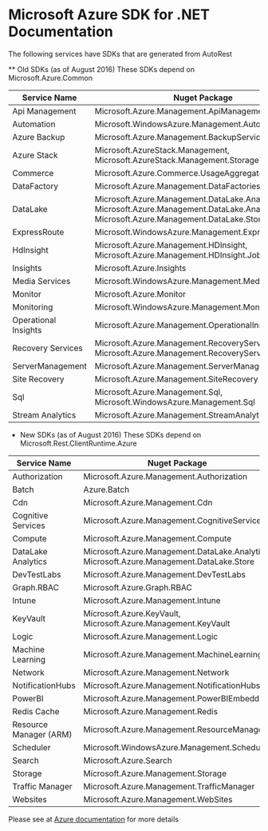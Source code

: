 # Microsoft Azure SDK for .NET Documentation

The following services have SDKs that are generated from AutoRest

** Old SDKs (as of August 2016)
These SDKs depend on Microsoft.Azure.Common

| Service Name | Nuget Package |
| ------------ | --------------|
| Api Management | Microsoft.Azure.Management.ApiManagement |
| Automation | Microsoft.WindowsAzure.Management.Automation |
| Azure Backup | Microsoft.Azure.Management.BackupServices |
| Azure Stack | Microsoft.AzureStack.Management, Microsoft.AzureStack.Management.Storage |
| Commerce | Microsoft.Azure.Commerce.UsageAggregates |
| DataFactory | Microsoft.Azure.Management.DataFactories |
| DataLake | Microsoft.Azure.Management.DataLake.AnalyticsCatalog, Microsoft.Azure.Management.DataLake.AnalyticsJob, Microsoft.Azure.Management.DataLake.StoreFileSystem |
| ExpressRoute | Microsoft.WindowsAzure.Management.ExpressRoute |
| HdInsight | Microsoft.Azure.Management.HDInsight, Microsoft.Azure.Management.HDInsight.Job |
| Insights | Microsoft.Azure.Insights |
| Media Services | Microsoft.WindowsAzure.Management.MediaServices |
| Monitor | Microsoft.Azure.Monitor |
| Monitoring | Microsoft.WindowsAzure.Management.Monitoring |
| Operational Insights | Microsoft.Azure.Management.OperationalInsights |
| Recovery Services | Microsoft.Azure.Management.RecoveryServices, Microsoft.Azure.Management.RecoveryServices.Backup |
| ServerManagement | Microsoft.Azure.Management.ServerManagement |
| Site Recovery | Microsoft.Azure.Management.SiteRecovery |
| Sql | Microsoft.Azure.Management.Sql, Microsoft.WindowsAzure.Management.Sql |
| Stream Analytics | Microsoft.Azure.Management.StreamAnalytics |

* New SDKs (as of August 2016)
These SDKs depend on Microsoft.Rest.ClientRuntime.Azure

| Service Name | Nuget Package |
| ------------ | ------------- |
| Authorization | Microsoft.Azure.Management.Authorization |
| Batch | Azure.Batch |
| Cdn | Microsoft.Azure.Management.Cdn |
| Cognitive Services | Microsoft.Azure.Management.CognitiveServices |
| Compute | Microsoft.Azure.Management.Compute |
| DataLake Analytics | Microsoft.Azure.Management.DataLake.Analytics, Microsoft.Azure.Management.DataLake.Store |
| DevTestLabs | Microsoft.Azure.Management.DevTestLabs |
| Graph.RBAC | Microsoft.Azure.Graph.RBAC |
| Intune | Microsoft.Azure.Management.Intune |
| KeyVault | Microsoft.Azure.KeyVault, Microsoft.Azure.Management.KeyVault |
| Logic | Microsoft.Azure.Management.Logic |
| Machine Learning | Microsoft.Azure.Management.MachineLearning |
| Network | Microsoft.Azure.Management.Network |
| NotificationHubs | Microsoft.Azure.Management.NotificationHubs |
| PowerBI | Microsoft.Azure.Management.PowerBIEmbedded |
| Redis Cache | Microsoft.Azure.Management.Redis |
| Resource Manager (ARM) | Microsoft.Azure.Management.ResourceManager |
| Scheduler | Microsoft.WindowsAzure.Management.Scheduler |
| Search | Microsoft.Azure.Search |
| Storage | Microsoft.Azure.Management.Storage |
| Traffic Manager | Microsoft.Azure.Management.TrafficManager |
| Websites | Microsoft.Azure.Management.WebSites |

Please see at [Azure documentation](https://azure.microsoft.com/en-us/documentation/api/) for more details


